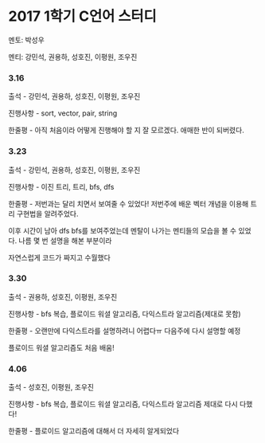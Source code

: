 # **2017 1학기 C언어  스터디**

멘토: 박성우

멘티: 강민석, 권용하, 성호진, 이평원, 조우진

### 3.16

출석 - 강민석, 권용하, 성호진, 이평원, 조우진

진행사항 - sort, vector, pair, string

한줄평 - 아직 처음이라 어떻게 진행해야 할 지 잘 모르겠다. 애매한 반이 되버렸다.

### 3.23

출석 - 강민석, 권용하, 성호진, 이평원, 조우진

진행사항 - 이진 트리, 트리, bfs, dfs

한줄평 - 저번과는 달리 치면서 보여줄 수 있었다! 저번주에 배운 벡터 개념을 이용해 트리 구현법을 알려주었다.

이후 시간이 남아 dfs bfs를 보여주었는데 멘탈이 나가는 멘티들의 모습을 볼 수 있었다. 나름 몇 번 설명을 해본 부분이라

자연스럽게 코드가 짜지고 수월했다

### 3.30

출석 - 권용하, 성호진, 이평원, 조우진

진행사항 - bfs 복습, 플로이드 워셜 알고리즘, 다익스트라 알고리즘\(제대로 못함\)

한줄평 - 오랜만에 다익스트라를 설명하려니 어렵다ㅠ 다음주에 다시 설명할 예정

플로이드 워셜 알고리즘도 처음 배움!

### 4.06

출석 - 성호진, 이평원, 조우진

진행사항 - bfs 복습, 플로이드 워셜 알고리즘, 다익스트라 알고리즘 제대로 다시 다했다!

한줄평 - 플로이드 알고리즘에 대해서 더 자세히 알게되었다

